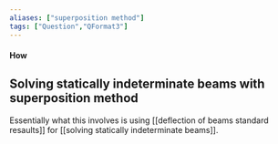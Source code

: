 ```yaml
---
aliases: ["superposition method"]
tags: ["Question","QFormat3"]
---
```


#### How
## Solving statically indeterminate beams with superposition method
Essentially what this involves is using [[deflection of beams standard resaults]] for [[solving statically indeterminate beams]].

